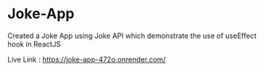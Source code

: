 # Joke-App
Created a Joke App using Joke API which demonstrate the use of useEffect hook in ReactJS

Live Link : https://joke-app-472o.onrender.com/

